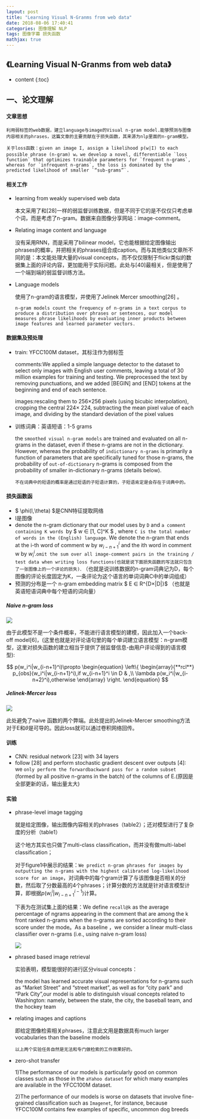 ```yaml
---
layout: post
title: "Learning Visual N-Granms from web data"
date: 2018-08-06 17:40:41
categories: 图像理解 NLP
tags: 图像字幕 损失函数
mathjax: true
---
```



## 《Learning Visual N-Granms from web data》

* content
{:toc}

## 一、论文理解
#### 文章思想

	利用弱标签的web数据，建立language与image的Visual n-gram model.能够预测与图像内容相关的phrases，这篇文章的主要贡献在于损失函数，其来源为nlp里面的n-gram模型。
	
	关于loss函数：given an image I, assign a likelihood p(w|I) to each possible phrase (n-gram) w。we develop a novel, differentiable `loss function` that optimizes trainable parameters for `frequent n-grams`, whereas for `infrequent n-grams`, the loss is dominated by the predicted likelihood of smaller `“sub-grams”`.

#### 相关工作

- learning from weakly supervised web data

  本文采用了和[28]一样的弱监督训练数据，但是不同于它的是不仅仅只考虑单个词，而是考虑了n-gram。数据来自图像分享网站：image-comment。

- Relating image content and language    

  没有采用RNN，而是采用了bilinear model，它也能根据给定图像输出phrases的概率，并把相关的phrases组合成caption。而与其他类似文章所不同的是：本文能处理大量的visual concepts，而不仅仅限制于flickr类似的数据集上面的评论内容，更加能用于实际问题。此处与[40]最相关，但是使用了一个端到端的弱监督训练方法。

- Language models    

  使用了n-gram的语言模型，并使用了Jelinek Mercer smoothing[26] 。

  `n-gram models count the frequency of n-grams in a text corpus to produce a distribution over phrases or sentences, our model measures phrase likelihoods by evaluating inner products between image features and learned parameter vectors.    `

#### 数据集及预处理

- train: YFCC100M dataset，其标注作为弱标签

  comments:We applied a simple language detector to the dataset to select only images with English user comments, leaving a total of 30 million examples for training and testing. We preprocessed the text by removing punctuations, and we added [BEGIN] and [END] tokens at the beginning and end of each sentence.     

  images:rescaling them to 256×256 pixels (using bicubic interpolation), cropping the central 224× 224, subtracting the mean pixel value of each image, and dividing by the standard deviation of the pixel values    

- 训练词典：英语短语：1-5 grams

  the `smoothed visual n-gram models` are trained and evaluated on all n-grams in the dataset, even if these n-grams are not in the dictionary. However, whereas the probability of `indictionary n-grams` is primarily a function of parameters that are specifically tuned for those n-grams, the probability of `out-of-dictionary` n-grams is composed from the probability of smaller in-dictionary n-grams (details below). 

  `不在词典中的短语的概率是通过短语的子短语计算的，子短语肯定是会存在于词典中的。  `

#### 损失函数函

  - $ \phi(I,\theta) ​$是CNN特征提取网络
  - I是图像
  - denote the n-gram dictionary that our model uses by `D` and `a comment containing K words `by $ w ∈ [1, C]^K $ , where `C is the total number of words in the (English) language`. We denote the n-gram that ends at the i-th word of comment w by $w^i_{i-n+1}$ and the ith word in comment w by $w_i^i$.`omit the sum over all image-comment pairs in the training / test data when writing loss functions(也就是说下面损失函数的写法就只包含了一张图像上的一个评论的损失)`. （也就是说训练数据的n-gram词典记为D，每个图像的评论长度固定为K，一条评论为这个语言的单词词典C中的单词组成）
  - 预测的分布是一个 n-gram embedding matrix $ E ∈ R^{D×|D|}$ （也就是英语短语词典中每个短语的词向量）  
##### **Naive n-gram loss**

![](https://ws1.sinaimg.cn/large/005IsqTWly1fu126trr18j30i60hzq7j.jpg)

由于此模型不是一个条件概率，不能进行语言模型的建模，因此加入一个back-off model[6]，(这里也就是对评论语句里的每个单词建立语言模型：n-gram模型，这里对损失函数的建立相当于提供了弱监督信息-由用户评论得到的语言模型):

$$ p(w_i^i|w_{i-n+1}^i)\propto \begin{equation}   \left\{   \begin{array}{**rcl**} p_{obs}(w_i^i|w_{i-n+1}^i),if w_{i-n+1}^i \in D  & ,\\ \lambda p(w_i^i|w_{i-n+2}^i),otherwise \end{array} \right.   \end{equation}  $$

##### **Jelinek-Mercer loss**

![](https://ws1.sinaimg.cn/large/005IsqTWly1fu12klgeg3j30kg0eudjy.jpg)

此处避免了naive 函数的两个弊端。此处提出的Jelinek-Mercer smoothing方法对于E和$\theta$是可导的。因此loss就可以通过卷积网络回传。

#### 训练

- CNN: residual network [23] with 34 layers    
- follow [28] and perform stochastic gradient descent over outputs [4]: we `only perform the forwardbackward pass for a random subset` (formed by all positive n-grams in the batch) of the columns of E.(原因是全部更新的话，输出量太大)

#### 实验

- phrase-level image tagging

  就是给定图像，输出图像内容相关的phrases（table2）；还对模型进行了复杂度的分析（table1）

  这个地方其实也只做了multi-class classification，而并没有做multi-label classification；

  对于figure1中展示的结果：`We predict n-gram phrases for images by outputting the n-grams with the highest calibrated log-likelihood score for an image`，对词典中的每个gram计算了与该图像是否相关的分数，然后取了分数最高的4个phrases；计算分数的方法就是针对语言模型计算，即根据$p(w_i^i|w_{i-n+1}^{i-1})​$计算。

  下表为在测试集上面的结果：We define `recall@k` as the average percentage of ngrams appearing in the comment that are among the k front ranked n-grams when the n-grams are sorted according to their score under the mode。As a baseline    ，we consider a linear multi-class classifier over n-grams (i.e., using naive n-gram loss)    

  ![](https://ws1.sinaimg.cn/large/005IsqTWly1fu12tmts9ij30j00ak76r.jpg)

- phrased based image retrieval

  实验表明，模型能很好的进行区分visual concepts：

  the model has learned accurate visual representations for n-grams such as “Market Street” and “street market”, as well as for “city park” and “Park City”,our model is able to distinguish visual concepts related to Washington: namely, between the state, the city, the baseball team, and the hockey team    

- relating images and captions

  即给定图像检索相关phrases，注意此文用是数据具有much larger vocabularies than the baseline models    

  `以上两个实验任务自然是无法和专门做检索的工作效果好的。`

- zero-shot transfer

  1)The performance of our models is particularly good on common classes such as those in the `aYahoo dataset` for which many examples are available in the YFCC100M dataset. 

  2)The performance of our models is worse on datasets that involve fine-grained classification such as `Imagenet`, for instance, because YFCC100M contains few examples of specific, uncommon dog breeds    
